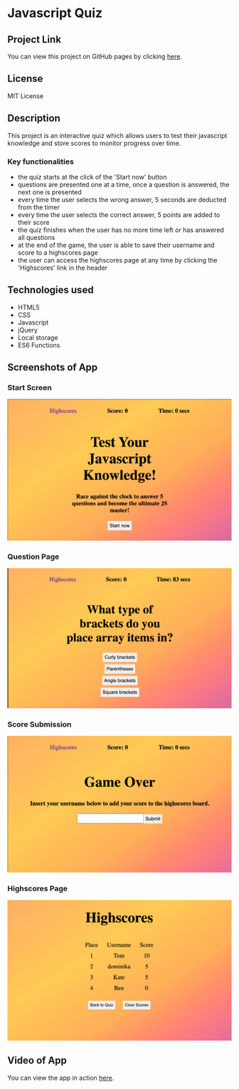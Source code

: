 # Javascript Quiz

## Project Link

You can view this project on GitHub pages by clicking [here](https://dominikacookies.github.io/js-quiz/).

## License 
MIT License

## Description
This project is an interactive quiz which allows users to test their javascript knowledge and store scores to monitor progress over time.

### Key functionalities
- the quiz starts at the click of the 'Start now' button
- questions are presented one at a time, once a question is answered, the next one is presented
- every time the user selects the wrong answer, 5 seconds are deducted from the timer
- every time the user selects the correct answer, 5 points are added to their score
- the quiz finishes when the user has no more time left or has answered all questions
- at the end of the game, the user is able to save their username and score to a highscores page
- the user can access the highscores page at any time by clicking the 'Highscores' link in the header

## Technologies used
- HTML5
- CSS
- Javascript
- jQuery
- Local storage
- ES6 Functions

## Screenshots of App
### Start Screen
![image](.assets/../assets/screenshots/startscreen.png) 

### Question Page
![image](.assets/../assets/screenshots/question.png)

### Score Submission
![image](.assets/../assets/screenshots/gameoverscreen.png)

### Highscores Page
![image](.assets/../assets/screenshots/highscorestable.png)

## Video of App
You can view the app in action [here](.assets/../assets/screenshots/applicationworkingvideo.mov).
